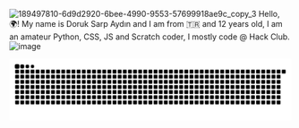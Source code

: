 ![189497810-6d9d2920-6bee-4990-9553-57699918ae9c_copy_3](https://user-images.githubusercontent.com/51460403/221982299-02c60eab-a989-48e3-90ab-e611fb0cc20c.jpg)
Hello, 🌍! My name is Doruk Sarp Aydın and I am from 🇹🇷 and 12 years old, I am an amateur Python, CSS, JS and Scratch coder, I mostly code @ Hack Club.
![image](https://user-images.githubusercontent.com/51460403/222978345-26728262-41f7-4322-98fb-6e1b9ce54e5f.png)
<p align="center">
  <img src="https://github.com/itsimpeccable/itsimpeccable/blob/main/github-contribution-grid-snake.svg">
</p>
